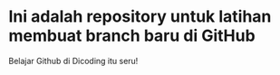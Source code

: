 # Ini adalah repository untuk latihan membuat branch baru di GitHub

Belajar Github di Dicoding itu seru!
